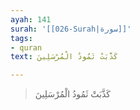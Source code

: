 ```yaml
---
ayah: 141
surah: '[[026-Surah|سورة]]'
tags:
- quran
text: كَذَّبَتْ ثَمُودُ الْمُرْسَلِينَ

---
```

> كَذَّبَتْ ثَمُودُ الْمُرْسَلِينَ
